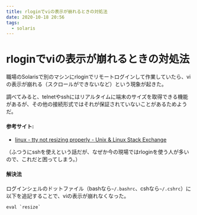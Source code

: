 ```yaml
---
title: rloginでviの表示が崩れるときの対処法
date: 2020-10-18 20:56
tags:
  - solaris
---
```

# rloginでviの表示が崩れるときの対処法

職場のSolarisで別のマシンにrloginでリモートログインして作業していたら、viの表示が崩れる（スクロールができないなど）という現象が起きた。

調べてみると、telnetやsshにはリアルタイムに端末のサイズを取得できる機能があるが、その他の接続形式ではそれが保証されていないことがあるためようだ。

#### 参考サイト:
- [linux \- tty not resizing properly \- Unix & Linux Stack Exchange](https://unix.stackexchange.com/questions/122626/tty-not-resizing-properly)

（ふつうにsshを使えという話だが、なぜか今の現場ではrloginを使う人が多いので、これだと困ってしまう。）

#### 解決法

ログインシェルのドットファイル（bashなら`~/.bashrc`、cshなら`~/.cshrc`）に以下を追記することで、viの表示が崩れなくなった。

```
eval `resize`
```


